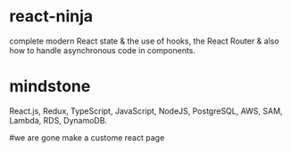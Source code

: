 # react-ninja
complete modern React state &amp; the use of hooks, the React Router &amp; also how to handle asynchronous code in components.

# mindstone
React.js, Redux, TypeScript, JavaScript, NodeJS, PostgreSQL, AWS, SAM, Lambda, RDS, DynamoDB.

#we are gone make a custome react page